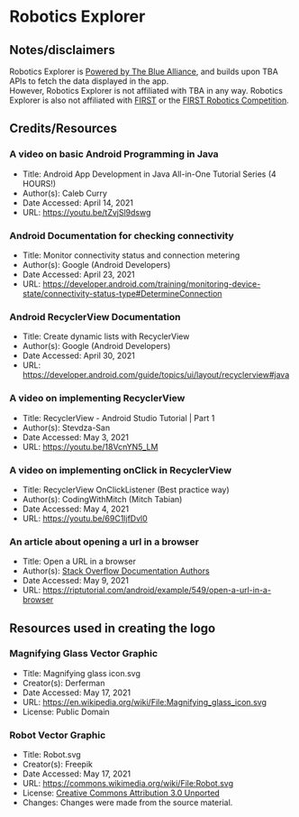# Robotics Explorer

## Notes/disclaimers

Robotics Explorer is [Powered by The Blue Alliance](https://www.thebluealliance.com/), and builds upon TBA APIs to fetch the data displayed in the app.  
However, Robotics Explorer is not affiliated with TBA in any way.  Robotics Explorer is also not affiliated with
 [FIRST](https://www.firstinspires.org/) or the [FIRST Robotics Competition](https://www.firstinspires.org/robotics/frc).

## Credits/Resources

### A video on basic Android Programming in Java

- Title: Android App Development in Java All-in-One Tutorial Series (4 HOURS!)
- Author(s): Caleb Curry
- Date Accessed: April 14, 2021
- URL: <https://youtu.be/tZvjSl9dswg>

### Android Documentation for checking connectivity

- Title: Monitor connectivity status and connection metering
- Author(s): Google (Android Developers)
- Date Accessed: April 23, 2021
- URL: <https://developer.android.com/training/monitoring-device-state/connectivity-status-type#DetermineConnection>

### Android RecyclerView Documentation

- Title: Create dynamic lists with RecyclerView
- Author(s): Google (Android Developers)
- Date Accessed: April 30, 2021
- URL: <https://developer.android.com/guide/topics/ui/layout/recyclerview#java>

### A video on implementing RecyclerView

- Title: RecyclerView - Android Studio Tutorial | Part 1
- Author(s): Stevdza-San
- Date Accessed: May 3, 2021
- URL: <https://youtu.be/18VcnYN5_LM>

### A video on implementing onClick in RecyclerView

- Title: RecyclerView OnClickListener (Best practice way)
- Author(s): CodingWithMitch (Mitch Tabian)
- Date Accessed: May 4, 2021
- URL: <https://youtu.be/69C1ljfDvl0>

### An article about opening a url in a browser

- Title: Open a URL in a browser
- Author(s): [Stack Overflow Documentation Authors](https://riptutorial.com/contributor?exampleId=549)
- Date Accessed: May 9, 2021
- URL: <https://riptutorial.com/android/example/549/open-a-url-in-a-browser>

## Resources used in creating the logo

### Magnifying Glass Vector Graphic

- Title: Magnifying glass icon.svg
- Creator(s): Derferman
- Date Accessed: May 17, 2021
- URL: <https://en.wikipedia.org/wiki/File:Magnifying_glass_icon.svg>
- License: Public Domain

### Robot Vector Graphic

- Title: Robot.svg
- Creator(s): Freepik
- Date Accessed: May 17, 2021
- URL: <https://commons.wikimedia.org/wiki/File:Robot.svg>
- License: [Creative Commons Attribution 3.0 Unported](https://creativecommons.org/licenses/by/3.0/deed.en)
- Changes: Changes were made from the source material.
